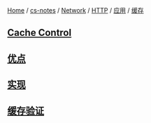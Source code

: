 [Home](https://mengxianbin.github.io) /
[cs-notes](https://mengxianbin.github.io/cs-notes/site) /
[Network](https://mengxianbin.github.io/cs-notes/site/Network) /
[HTTP](https://mengxianbin.github.io/cs-notes/site/Network/HTTP) /
[应用](https://mengxianbin.github.io/cs-notes/site/Network/HTTP/%E5%BA%94%E7%94%A8) /
[缓存](https://mengxianbin.github.io/cs-notes/site/Network/HTTP/%E5%BA%94%E7%94%A8/%E7%BC%93%E5%AD%98)

## [Cache Control](https://mengxianbin.github.io/cs-notes/site/Network/HTTP/%E5%BA%94%E7%94%A8/%E7%BC%93%E5%AD%98/Cache%20Control)

## [优点](https://mengxianbin.github.io/cs-notes/site/Network/HTTP/%E5%BA%94%E7%94%A8/%E7%BC%93%E5%AD%98/%E4%BC%98%E7%82%B9)

## [实现](https://mengxianbin.github.io/cs-notes/site/Network/HTTP/%E5%BA%94%E7%94%A8/%E7%BC%93%E5%AD%98/%E5%AE%9E%E7%8E%B0)

## [缓存验证](https://mengxianbin.github.io/cs-notes/site/Network/HTTP/%E5%BA%94%E7%94%A8/%E7%BC%93%E5%AD%98/%E7%BC%93%E5%AD%98%E9%AA%8C%E8%AF%81)
